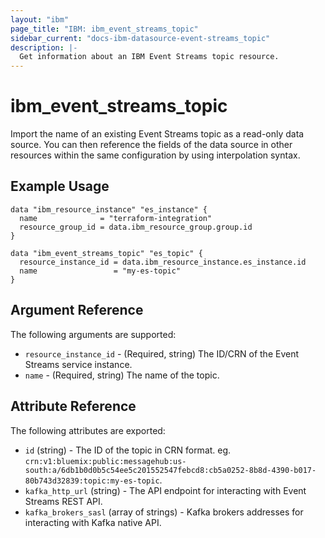 ```yaml
---
layout: "ibm"
page_title: "IBM: ibm_event_streams_topic"
sidebar_current: "docs-ibm-datasource-event-streams_topic"
description: |-
  Get information about an IBM Event Streams topic resource.
---
```


# ibm_event_streams_topic

Import the name of an existing Event Streams topic as a read-only data source. You can then reference the fields of the data source in other resources within the same configuration by using interpolation syntax.

## Example Usage

```hcl
data "ibm_resource_instance" "es_instance" {
  name              = "terraform-integration"
  resource_group_id = data.ibm_resource_group.group.id
}

data "ibm_event_streams_topic" "es_topic" {
  resource_instance_id = data.ibm_resource_instance.es_instance.id
  name                 = "my-es-topic"
}
```

## Argument Reference

The following arguments are supported:
- `resource_instance_id` - (Required, string) The ID/CRN of the Event Streams service instance.
- `name` - (Required, string) The name of the topic.

## Attribute Reference

The following attributes are exported:

- `id` (string) - The ID of the topic in CRN format. eg. `crn:v1:bluemix:public:messagehub:us-south:a/6db1b0d0b5c54ee5c201552547febcd8:cb5a0252-8b8d-4390-b017-80b743d32839:topic:my-es-topic`.
- `kafka_http_url` (string) - The API endpoint for interacting with Event Streams REST API.
- `kafka_brokers_sasl` (array of strings) - Kafka brokers addresses for interacting with Kafka native API.

